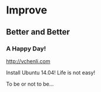 # Improve
## Better and Better 
### A Happy Day!
http://vchenli.com

Install Ubuntu 14.04!
Life is not easy!

To be or not to be...
